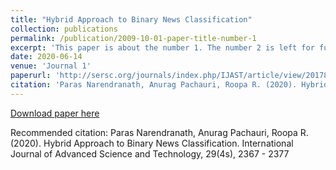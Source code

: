 ```yaml
---
title: "Hybrid Approach to Binary News Classification"
collection: publications
permalink: /publication/2009-10-01-paper-title-number-1
excerpt: 'This paper is about the number 1. The number 2 is left for future work.'
date: 2020-06-14
venue: 'Journal 1'
paperurl: 'http://sersc.org/journals/index.php/IJAST/article/view/20178'
citation: 'Paras Narendranath, Anurag Pachauri, Roopa R. (2020). Hybrid Approach to Binary News Classification. International Journal of Advanced Science and Technology, 29(4s), 2367 - 2377'
---
```


[Download paper here](http://sersc.org/journals/index.php/IJAST/article/view/20178/10263)

Recommended citation: Paras Narendranath, Anurag Pachauri, Roopa R. (2020). Hybrid Approach to Binary News Classification. International Journal of Advanced Science and Technology, 29(4s), 2367 - 2377